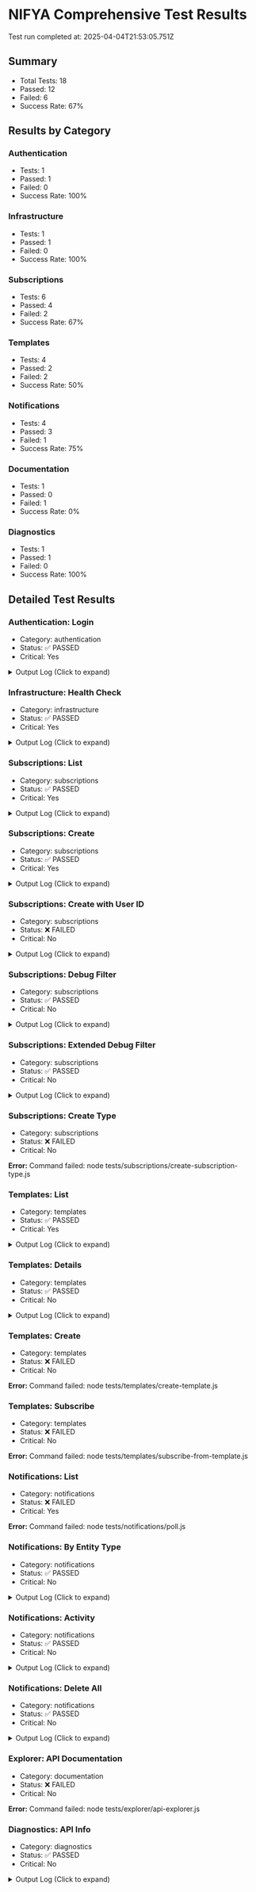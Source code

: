 # NIFYA Comprehensive Test Results

Test run completed at: 2025-04-04T21:53:05.751Z

## Summary

- Total Tests: 18
- Passed: 12
- Failed: 6
- Success Rate: 67%

## Results by Category

### Authentication

- Tests: 1
- Passed: 1
- Failed: 0
- Success Rate: 100%

### Infrastructure

- Tests: 1
- Passed: 1
- Failed: 0
- Success Rate: 100%

### Subscriptions

- Tests: 6
- Passed: 4
- Failed: 2
- Success Rate: 67%

### Templates

- Tests: 4
- Passed: 2
- Failed: 2
- Success Rate: 50%

### Notifications

- Tests: 4
- Passed: 3
- Failed: 1
- Success Rate: 75%

### Documentation

- Tests: 1
- Passed: 0
- Failed: 1
- Success Rate: 0%

### Diagnostics

- Tests: 1
- Passed: 1
- Failed: 0
- Success Rate: 100%

## Detailed Test Results

### Authentication: Login

- Category: authentication
- Status: ✅ PASSED
- Critical: Yes

<details><summary>Output Log (Click to expand)</summary>

```
[36m[2025-04-04T21:53:05.814Z] [INFO] Starting test login...[0m
[32m[2025-04-04T21:53:06.232Z] [SUCCESS] Authentication successful! Token saved (first 10 chars): eyJhbGciOi...[0m
[36m[2025-04-04T21:53:06.234Z] [INFO] Test login completed successfully[0m
```

</details>

### Infrastructure: Health Check

- Category: infrastructure
- Status: ✅ PASSED
- Critical: Yes

<details><summary>Output Log (Click to expand)</summary>

```
[36m[2025-04-04T21:53:06.291Z] [INFO] Starting health check test[0m
[32m[2025-04-04T21:53:06.518Z] [SUCCESS] Health check successful:
[32m[2025-04-04T21:53:06.520Z] [SUCCESS] Database connection verified[0m
[36m[2025-04-04T21:53:06.522Z] [INFO] Health check test completed successfully[0m
```

</details>

### Subscriptions: List

- Category: subscriptions
- Status: ✅ PASSED
- Critical: Yes

<details><summary>Output Log (Click to expand)</summary>

```
[36m[2025-04-04T21:53:06.579Z] [INFO] Starting list subscriptions test[0m
[36m[2025-04-04T21:53:06.583Z] [INFO] Fetching subscriptions: backend-415554190254.us-central1.run.app/api/v1/subscriptions[0m
[32m[2025-04-04T21:53:06.882Z] [SUCCESS] Retrieved 0 subscriptions[0m
[32m[2025-04-04T21:53:06.884Z] [SUCCESS] Test list-subscriptions: PASSED
[32m[2025-04-04T21:53:06.887Z] [SUCCESS] Subscription listing test completed successfully[0m
[36m[2025-04-04T21:53:06.890Z] [INFO] Retrieved 0 subscriptions[0m
```

</details>

### Subscriptions: Create

- Category: subscriptions
- Status: ✅ PASSED
- Critical: Yes

<details><summary>Output Log (Click to expand)</summary>

```
[36m[2025-04-04T21:53:06.949Z] [INFO] Starting minimal subscription creation test[0m
[36m[2025-04-04T21:53:06.953Z] [INFO] Creating minimal subscription: backend-415554190254.us-central1.run.app/api/v1/subscriptions
[32m[2025-04-04T21:53:07.322Z] [SUCCESS] Minimal subscription created with ID: 9811564b-99af-4749-8d68-1f050efb8753[0m
[32m[2025-04-04T21:53:07.324Z] [SUCCESS] Test minimal-create-subscription: PASSED
[32m[2025-04-04T21:53:07.329Z] [SUCCESS] Minimal subscription creation test completed successfully[0m
[36m[2025-04-04T21:53:07.331Z] [INFO] Created subscription ID: 9811564b-99af-4749-8d68-1f050efb8753[0m
```

</details>

### Subscriptions: Create with User ID

- Category: subscriptions
- Status: ❌ FAILED
- Critical: No

<details><summary>Output Log (Click to expand)</summary>

```
[36m[2025-04-04T21:53:07.400Z] [INFO] Starting subscription creation with explicit user_id test[0m
[36m[2025-04-04T21:53:07.405Z] [INFO] Creating subscription with user_id: backend-415554190254.us-central1.run.app/api/v1/subscriptions
[31m[2025-04-04T21:53:07.692Z] [ERROR] Subscription creation failed with status code 400
[31m[2025-04-04T21:53:07.694Z] [ERROR] Test user-id-create-subscription: FAILED
[32m[2025-04-04T21:53:07.696Z] [SUCCESS] Subscription creation with user_id test completed[0m
```

</details>

### Subscriptions: Debug Filter

- Category: subscriptions
- Status: ✅ PASSED
- Critical: No

<details><summary>Output Log (Click to expand)</summary>

```
[36m[2025-04-04T21:53:07.758Z] [INFO] Starting subscription debug-filter test[0m
[36m[2025-04-04T21:53:07.762Z] [INFO] Testing debug-filter with params: {}[0m
[32m[2025-04-04T21:53:07.995Z] [SUCCESS] Debug filter response for 'basic' obtained successfully[0m
[36m[2025-04-04T21:53:07.997Z] [INFO] Testing debug-filter with params: {"type":"boe"}[0m
[32m[2025-04-04T21:53:08.134Z] [SUCCESS] Debug filter response for 'type-filter' obtained successfully[0m
[36m[2025-04-04T21:53:08.136Z] [INFO] Testing debug-filter with params: {"status":"active"}[0m
[32m[2025-04-04T21:53:08.272Z] [SUCCESS] Debug filter response for 'status-filter' obtained successfully[0m
[36m[2025-04-04T21:53:08.274Z] [INFO] Testing debug-filter with params: {"createdAfter":"2025-01-01"}[0m
[32m[2025-04-04T21:53:08.421Z] [SUCCESS] Debug filter response for 'date-filter' obtained successfully[0m
[36m[2025-04-04T21:53:08.423Z] [INFO] Testing debug-filter with params: {"type":"boe","status":"active","limit":10}[0m
[32m[2025-04-04T21:53:08.628Z] [SUCCESS] Debug filter response for 'combined-filters' obtained successfully[0m
[32m[2025-04-04T21:53:08.630Z] [SUCCESS] All debug filter tests passed (5/5)[0m
[32m[2025-04-04T21:53:08.632Z] [SUCCESS] Test subscription-debug-filter: PASSED
[32m[2025-04-04T21:53:08.636Z] [SUCCESS] Subscription debug-filter test completed successfully[0m
[36m[2025-04-04T21:53:08.638Z] [INFO] basic: Successful test[0m
[36m[2025-04-04T21:53:08.640Z] [INFO] type-filter: Successful test[0m
[36m[2025-04-04T21:53:08.641Z] [INFO] status-filter: Successful test[0m
[36m[2025-04-04T21:53:08.643Z] [INFO] date-filter: Successful test[0m
[36m[2025-04-04T21:53:08.644Z] [INFO] combined-filters: Successful test[0m
```

</details>

### Subscriptions: Extended Debug Filter

- Category: subscriptions
- Status: ✅ PASSED
- Critical: No

<details><summary>Output Log (Click to expand)</summary>

```
[36m[2025-04-04T21:53:08.703Z] [INFO] Starting extended subscription debug-filter test[0m
[36m[2025-04-04T21:53:08.707Z] [INFO] Testing with params: {}[0m
[36m[2025-04-04T21:53:08.708Z] [INFO] Testing debug-filter endpoint with params: {}[0m
[36m[2025-04-04T21:53:08.924Z] [INFO] Testing list endpoint with params: {}[0m
[36m[2025-04-04T21:53:09.109Z] [INFO] Testing with params: {"type":"boe"}[0m
[36m[2025-04-04T21:53:09.110Z] [INFO] Testing debug-filter endpoint with params: {"type":"boe"}[0m
[36m[2025-04-04T21:53:09.251Z] [INFO] Testing list endpoint with params: {"type":"boe"}[0m
[36m[2025-04-04T21:53:09.409Z] [INFO] Testing with params: {"status":"active"}[0m
[36m[2025-04-04T21:53:09.411Z] [INFO] Testing debug-filter endpoint with params: {"status":"active"}[0m
[36m[2025-04-04T21:53:09.617Z] [INFO] Testing list endpoint with params: {"status":"active"}[0m
[36m[2025-04-04T21:53:09.785Z] [INFO] Testing with params: {"createdAfter":"2025-01-01"}[0m
[36m[2025-04-04T21:53:09.787Z] [INFO] Testing debug-filter endpoint with params: {"createdAfter":"2025-01-01"}[0m
[36m[2025-04-04T21:53:09.921Z] [INFO] Testing list endpoint with params: {"createdAfter":"2025-01-01"}[0m
[36m[2025-04-04T21:53:10.066Z] [INFO] Testing with params: {"type":"boe","status":"active","limit":10}[0m
[36m[2025-04-04T21:53:10.068Z] [INFO] Testing debug-filter endpoint with params: {"type":"boe","status":"active","limit":10}[0m
[36m[2025-04-04T21:53:10.200Z] [INFO] Testing list endpoint with params: {"type":"boe","status":"active","limit":10}[0m
[36m[2025-04-04T21:53:10.386Z] [INFO] Testing with params: {"search":"test"}[0m
[36m[2025-04-04T21:53:10.388Z] [INFO] Testing debug-filter endpoint with params: {"search":"test"}[0m
[36m[2025-04-04T21:53:10.523Z] [INFO] Testing list endpoint with params: {"search":"test"}[0m
[36m[2025-04-04T21:53:10.667Z] [INFO] Testing with params: {"sortBy":"createdAt","sortOrder":"desc"}[0m
[36m[2025-04-04T21:53:10.669Z] [INFO] Testing debug-filter endpoint with params: {"sortBy":"createdAt","sortOrder":"desc"}[0m
[36m[2025-04-04T21:53:10.802Z] [INFO] Testing list endpoint with params: {"sortBy":"createdAt","sortOrder":"desc"}[0m
[36m[2025-04-04T21:53:10.942Z] [INFO] Testing with params: {"page":1,"limit":5}[0m
[36m[2025-04-04T21:53:10.944Z] [INFO] Testing debug-filter endpoint with params: {"page":1,"limit":5}[0m
[36m[2025-04-04T21:53:11.075Z] [INFO] Testing list endpoint with params: {"page":1,"limit":5}[0m
[36m[2025-04-04T21:53:11.221Z] [INFO] Diagnostic report saved to /mnt/c/Users/Andres/Documents/Github/NIFYA-Master/testing-tools/outputs/reports/subscription-filter-diagnostic-2025-04-04T21-53-11-217Z.md[0m
[32m[2025-04-04T21:53:11.222Z] [SUCCESS] All filter tests passed[0m
[32m[2025-04-04T21:53:11.224Z] [SUCCESS] Test subscription-debug-filter-extended: PASSED
[32m[2025-04-04T21:53:11.228Z] [SUCCESS] Extended subscription debug-filter test completed successfully[0m
[36m[2025-04-04T21:53:11.230Z] [INFO] Diagnostic report available at: /mnt/c/Users/Andres/Documents/Github/NIFYA-Master/testing-tools/outputs/reports/subscription-filter-diagnostic-2025-04-04T21-53-11-217Z.md[0m
```

</details>

### Subscriptions: Create Type

- Category: subscriptions
- Status: ❌ FAILED
- Critical: No

**Error:** Command failed: node tests/subscriptions/create-subscription-type.js

### Templates: List

- Category: templates
- Status: ✅ PASSED
- Critical: Yes

<details><summary>Output Log (Click to expand)</summary>

```
[36m[2025-04-04T21:53:11.917Z] [INFO] Starting subscription templates test[0m
[36m[2025-04-04T21:53:11.921Z] [INFO] Fetching subscription templates: backend-415554190254.us-central1.run.app/api/v1/templates[0m
[32m[2025-04-04T21:53:12.138Z] [SUCCESS] Retrieved 3 templates[0m
[32m[2025-04-04T21:53:12.140Z] [SUCCESS] Test list-templates: PASSED
[32m[2025-04-04T21:53:12.144Z] [SUCCESS] Template listing test completed successfully[0m
[36m[2025-04-04T21:53:12.146Z] [INFO] Retrieved 3 templates[0m
```

</details>

### Templates: Details

- Category: templates
- Status: ✅ PASSED
- Critical: No

<details><summary>Output Log (Click to expand)</summary>

```
[36m[2025-04-04T21:53:12.219Z] [INFO] Starting template details test[0m
[36m[2025-04-04T21:53:12.222Z] [INFO] Authenticating user...[0m
[36m[2025-04-04T21:53:12.224Z] [INFO] Starting authentication test[0m
[36m[2025-04-04T21:53:12.226Z] [INFO] Sending authentication request to: authentication-service-415554190254.us-central1.run.app/api/auth/login[0m
[32m[2025-04-04T21:53:12.544Z] [SUCCESS] Authentication successful! Access token saved
[36m[2025-04-04T21:53:12.547Z] [INFO] Refresh token saved
[36m[2025-04-04T21:53:12.551Z] [INFO] User ID saved: 65c6074d-dbc4-4091-8e45-b6aecffd9ab9[0m
[32m[2025-04-04T21:53:12.553Z] [SUCCESS] Test auth-login: PASSED
[36m[2025-04-04T21:53:12.556Z] [INFO] Getting template list...[0m
[36m[2025-04-04T21:53:12.761Z] [INFO] Testing with template ID: boe-general[0m
[36m[2025-04-04T21:53:12.763Z] [INFO] Getting template details...[0m
[32m[2025-04-04T21:53:12.918Z] [SUCCESS] Template details test passed[0m
[32m[2025-04-04T21:53:12.920Z] [SUCCESS] Template details test completed successfully[0m
```

</details>

### Templates: Create

- Category: templates
- Status: ❌ FAILED
- Critical: No

**Error:** Command failed: node tests/templates/create-template.js

### Templates: Subscribe

- Category: templates
- Status: ❌ FAILED
- Critical: No

**Error:** Command failed: node tests/templates/subscribe-from-template.js

### Notifications: List

- Category: notifications
- Status: ❌ FAILED
- Critical: Yes

**Error:** Command failed: node tests/notifications/poll.js

### Notifications: By Entity Type

- Category: notifications
- Status: ✅ PASSED
- Critical: No

<details><summary>Output Log (Click to expand)</summary>

```
[36m[2025-04-04T21:54:03.462Z] [INFO] Starting notifications by entity test[0m
[36m[2025-04-04T21:54:03.466Z] [INFO] Testing notifications for entity type: subscription, with entityId param[0m
[33m[2025-04-04T21:54:03.774Z] [WARN] Received 200 status but data is not in expected format[0m
[32m[2025-04-04T21:54:03.777Z] [SUCCESS] Test notifications-by-entity: PASSED but with unexpected format
[32m[2025-04-04T21:54:03.779Z] [SUCCESS] Notifications by entity test completed[0m
```

</details>

### Notifications: Activity

- Category: notifications
- Status: ✅ PASSED
- Critical: No

<details><summary>Output Log (Click to expand)</summary>

```
[36m[2025-04-04T21:54:03.836Z] [INFO] Starting notification activity test[0m
[36m[2025-04-04T21:54:03.840Z] [INFO] Fetching notification activity: backend-415554190254.us-central1.run.app/api/v1/notifications/activity[0m
[32m[2025-04-04T21:54:04.072Z] [SUCCESS] Retrieved notification activity successfully[0m
[32m[2025-04-04T21:54:04.074Z] [SUCCESS] Test notification-activity: PASSED[0m
[32m[2025-04-04T21:54:04.076Z] [SUCCESS] Notification activity test completed[0m
```

</details>

### Notifications: Delete All

- Category: notifications
- Status: ✅ PASSED
- Critical: No

<details><summary>Output Log (Click to expand)</summary>

```
[36m[2025-04-04T21:54:04.151Z] [INFO] Starting delete all notifications test[0m
[36m[2025-04-04T21:54:04.154Z] [INFO] Authenticating user...[0m
[36m[2025-04-04T21:54:04.156Z] [INFO] Starting authentication test[0m
[36m[2025-04-04T21:54:04.158Z] [INFO] Sending authentication request to: authentication-service-415554190254.us-central1.run.app/api/auth/login[0m
[32m[2025-04-04T21:54:04.524Z] [SUCCESS] Authentication successful! Access token saved
[36m[2025-04-04T21:54:04.527Z] [INFO] Refresh token saved
[36m[2025-04-04T21:54:04.530Z] [INFO] User ID saved: 65c6074d-dbc4-4091-8e45-b6aecffd9ab9[0m
[32m[2025-04-04T21:54:04.532Z] [SUCCESS] Test auth-login: PASSED
[36m[2025-04-04T21:54:04.535Z] [INFO] Getting initial notification count...[0m
[36m[2025-04-04T21:54:04.823Z] [INFO] Initial notification count: 0[0m
[36m[2025-04-04T21:54:04.825Z] [INFO] Deleting all notifications...[0m
[32m[2025-04-04T21:54:04.973Z] [SUCCESS] Successfully deleted all notifications[0m
[36m[2025-04-04T21:54:04.976Z] [INFO] Verifying notifications were deleted...[0m
[36m[2025-04-04T21:54:05.163Z] [INFO] Final notification count: 0[0m
[32m[2025-04-04T21:54:05.165Z] [SUCCESS] Delete all notifications test passed[0m
[32m[2025-04-04T21:54:05.167Z] [SUCCESS] Delete all notifications test completed successfully[0m
```

</details>

### Explorer: API Documentation

- Category: documentation
- Status: ❌ FAILED
- Critical: No

**Error:** Command failed: node tests/explorer/api-explorer.js

### Diagnostics: API Info

- Category: diagnostics
- Status: ✅ PASSED
- Critical: No

<details><summary>Output Log (Click to expand)</summary>

```
[36m[2025-04-04T21:54:05.504Z] [INFO] Starting database diagnostic test[0m
[36m[2025-04-04T21:54:05.508Z] [INFO] Testing endpoint: /health[0m
[32m[2025-04-04T21:54:05.764Z] [SUCCESS] Endpoint /health returned success: {
[36m[2025-04-04T21:54:05.767Z] [INFO] Testing endpoint: /api/diagnostics[0m
[32m[2025-04-04T21:54:05.904Z] [SUCCESS] Endpoint /api/diagnostics returned success: {
[36m[2025-04-04T21:54:05.906Z] [INFO] Testing endpoint: /api/diagnostics/db-status[0m
[32m[2025-04-04T21:54:06.056Z] [SUCCESS] Endpoint /api/diagnostics/db-status returned success: {
[36m[2025-04-04T21:54:06.058Z] [INFO] Testing endpoint: /api/diagnostics/db-tables[0m
[32m[2025-04-04T21:54:06.222Z] [SUCCESS] Endpoint /api/diagnostics/db-tables returned success: {
[32m[2025-04-04T21:54:06.224Z] [SUCCESS] Database diagnostic test completed[0m
```

</details>

